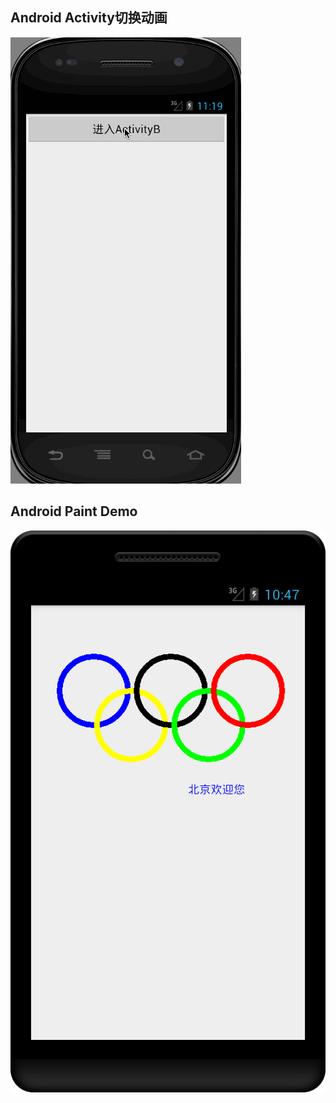 ## Android Activity切换动画
![切换动画](https://github.com/JingYaoChen/android/raw/master/ActivityAnimation.gif)
## Android Paint Demo
![画笔](https://github.com/JingYaoChen/android/raw/master/paint_demo.png)
